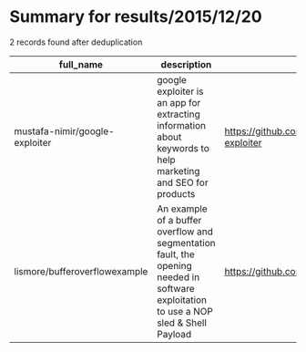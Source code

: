 
# Summary for results/2015/12/20
    
2 records found after deduplication

| full_name | description | html_url | matched_list | matched_count | pushed_at | size | stargazers_count | language | forks_count |
|--------------------------------|---------------------------------------------------------------------------------------------------------------------------------------|---------------------------------------------------|----------------|-----------------|---------------------------|--------|--------------------|------------|---------------|
| mustafa-nimir/google-exploiter | google exploiter is an app for extracting information about keywords to help marketing and SEO for products | https://github.com/mustafa-nimir/google-exploiter | ['exploit'] | 1 | 2015-12-20 15:08:08+00:00 | 333 | 0 | HTML | 0 |
| lismore/bufferoverflowexample | An example of a buffer overflow and segmentation fault, the opening needed in software exploitation to use a NOP sled & Shell Payload | https://github.com/lismore/bufferoverflowexample | ['exploit'] | 1 | 2015-12-20 00:28:56+00:00 | 14 | 1 | C | 0 |
